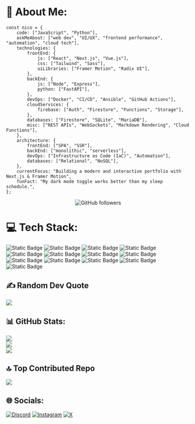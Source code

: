 # 💫 About Me:
```
const nico = {
    code: ["JavaScript", "Python"],
    askMeAbout: ["web dev", "UI/UX", "frontend performance", "automation", "cloud tech"],
    technologies: {
        frontEnd: {
            js: ["React", "Next.js", "Vue.js"],
            css: ["Tailwind", "Sass"],
            uiLibraries: ["Framer Motion", "Radix UI"],
        },
        backEnd: {
            js: ["Node", "Express"],
            python: ["FastAPI"],
        },
        devOps: ["Docker", "CI/CD", "Ansible", "GitHub Actions"],
        cloudServices: {
            firebase: ["Auth", "Firestore", "Functions", "Storage"],
        },
        databases: ["Firestore", "SQLite", "MariaDB"],
        misc: ["REST APIs", "WebSockets", "Markdown Rendering", "Cloud Functions"],
    },
    architecture: {
        frontEnd: ["SPA", "SSR"],
        backEnd: ["monolithic", "serverless"],
        devOps: ["Infrastructure as Code (IaC)", "Automation"],
        databases: ["Relational", "NoSQL"],
    },
    currentFocus: "Building a modern and interactive portfolio with Next.js & Framer Motion",
    funFact: "My dark mode toggle works better than my sleep schedule.",
};
```

<p align="center"> 
  <img alt="GitHub followers" src="https://img.shields.io/github/followers/devkTN?style=for-the-badge&logo=github&labelColor=171717&color=999999">
</p>

# 💻 Tech Stack:
![Static Badge](https://img.shields.io/badge/macOS-000000?style=for-the-badge&logo=macos&logoColor=ffffff&labelColor=171717) 
![Static Badge](https://img.shields.io/badge/javascript-F7DF1E?style=for-the-badge&logo=javascript&logoColor=F7DF1E&labelColor=171717) 
![Static Badge](https://img.shields.io/badge/VueJS-4FC08D?style=for-the-badge&logo=vuedotjs&logoColor=4FC08D&labelColor=171717) 
![Static Badge](https://img.shields.io/badge/react-61DAFB?style=for-the-badge&logo=react&logoColor=61DAFB&labelColor=171717)
![Static Badge](https://img.shields.io/badge/tailwindcss-06B6D4?style=for-the-badge&logo=tailwindcss&logoColor=06B6D4&labelColor=171717) 
![Static Badge](https://img.shields.io/badge/nextjs-000000?style=for-the-badge&logo=nextdotjs&logoColor=ffffff&labelColor=171717)
![Static Badge](https://img.shields.io/badge/nodejs-5FA04E?style=for-the-badge&logo=nodedotjs&logoColor=5FA04E&labelColor=171717) 
![Static Badge](https://img.shields.io/badge/python-3776AB?style=for-the-badge&logo=python&logoColor=3776AB&labelColor=171717) 
![Static Badge](https://img.shields.io/badge/googlecloud-4285F4?style=for-the-badge&logo=googlecloud&logoColor=4285F4&labelColor=171717)
![Static Badge](https://img.shields.io/badge/mariadb-003545?style=for-the-badge&logo=mariadb&logoColor=003545&labelColor=171717)
![Static Badge](https://img.shields.io/badge/inkscape-000000?style=for-the-badge&logo=inkscape&logoColor=ffffff&labelColor=171717)
![Static Badge](https://img.shields.io/badge/github-000000?style=for-the-badge&logo=github&logoColor=ffffff&labelColor=171717)
![Static Badge](https://img.shields.io/badge/gitlab-%23FC6D26?style=for-the-badge&logo=gitlab&logoColor=%23FC6D26&labelColor=171717)

## ✍️ Random Dev Quote
![](https://quotes-github-readme.vercel.app/api?type=horizontal&theme=radical)

## 📊 GitHub Stats:
![](https://nirzak-streak-stats.vercel.app/?user=devkTN&theme=vue-dark&hide_border=false)<br/>
![](https://github-readme-stats.vercel.app/api?username=devkTN&theme=vue-dark&hide_border=false&include_all_commits=true&count_private=false)<br/>
![](https://github-readme-stats.vercel.app/api/top-langs/?username=devkTN&theme=vue-dark&hide_border=false&include_all_commits=true&count_private=false&layout=compact)

## 🔝 Top Contributed Repo
![](https://github-contributor-stats.vercel.app/api?username=devkTN&limit=5&theme=vue-dark&combine_all_yearly_contributions=true)

## 🌐 Socials:
[![Discord](https://img.shields.io/badge/Discord-%235865F2?style=for-the-badge&logo=discord&logoColor=%235865F2&labelColor=%23171717)](https://discord.gg/am2zdGxQHH)
[![Instagram](https://img.shields.io/badge/instagram-%23FF0069?style=for-the-badge&logo=instagram&logoColor=%23FF0069&labelColor=%23171717)](https://instagram.com/dev.ktn)
[![X](https://img.shields.io/badge/profile-%23000000?style=for-the-badge&logo=x&logoColor=%23ffffff&labelColor=%23171717)](https://x.com/kTN_cs)
